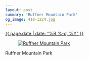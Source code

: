 ```yaml
---
layout: post
summary: 'Ruffner Mountain Park'
og_image: 410-1224.jpg
---
```


<p>
 <time>
  <a href="/410">
   {{ page.date | date: "%B %-d, %Y" }}
  </a>
 </time>
 <a href="/410">
  <figure data-taken="6/2/2015">
   <img alt="Ruffner Mountain Park" sizes="(min-width: 700px) 50vw, calc(100vw - 2rem)" src="{{ site.assets_url }}/410-612.jpg" srcset="{{ site.assets_url }}/410-1224.jpg 1224w, {{ site.assets_url }}/410-918.jpg 918w, {{ site.assets_url }}/410-612.jpg 612w, {{ site.assets_url }}/410-306.jpg 306w"/>
  </figure>
 </a>
 <span>
  Ruffner Mountain Park
 </span>
</p>
